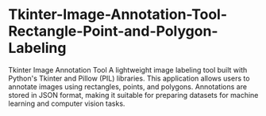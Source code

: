 # Tkinter-Image-Annotation-Tool-Rectangle-Point-and-Polygon-Labeling
Tkinter Image Annotation Tool  A lightweight image labeling tool built with Python's Tkinter and Pillow (PIL) libraries. This application allows users to annotate images using rectangles, points, and polygons. Annotations are stored in JSON format, making it suitable for preparing datasets for machine learning and computer vision tasks.
